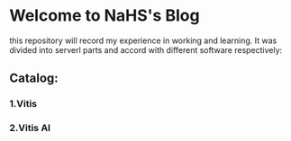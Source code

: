 # Welcome to NaHS's Blog
this repository will record my experience in working and learning. It was divided into serverl parts and accord with different software respectively:

## Catalog:
### 1.Vitis
### 2.Vitis AI
